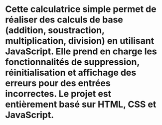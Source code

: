# Cette calculatrice simple permet de réaliser des calculs de base (addition, soustraction, multiplication, division) en utilisant JavaScript. Elle prend en charge les fonctionnalités de suppression, réinitialisation et affichage des erreurs pour des entrées incorrectes. Le projet est entièrement basé sur HTML, CSS et JavaScript.
